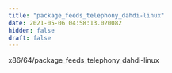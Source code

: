 ```yaml
---
title: "package_feeds_telephony_dahdi-linux"
date: 2021-05-06 04:58:13.020082
hidden: false
draft: false
---
```


x86/64/package_feeds_telephony_dahdi-linux

